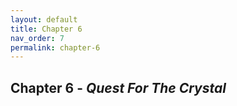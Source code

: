 ```yaml
---
layout: default
title: Chapter 6
nav_order: 7
permalink: chapter-6
---
```


## Chapter 6 - _Quest For The Crystal_
